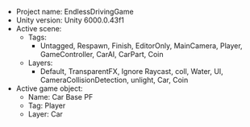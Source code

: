 <!-- UNITY CODE ASSIST INSTRUCTIONS START -->
- Project name: EndlessDrivingGame
- Unity version: Unity 6000.0.43f1
- Active scene:
  - Tags:
    - Untagged, Respawn, Finish, EditorOnly, MainCamera, Player, GameController, CarAI, CarPart, Coin
  - Layers:
    - Default, TransparentFX, Ignore Raycast, coll, Water, UI, CameraCollisionDetection, unlight, Car, Coin
- Active game object:
  - Name: Car Base PF
  - Tag: Player
  - Layer: Car
<!-- UNITY CODE ASSIST INSTRUCTIONS END -->